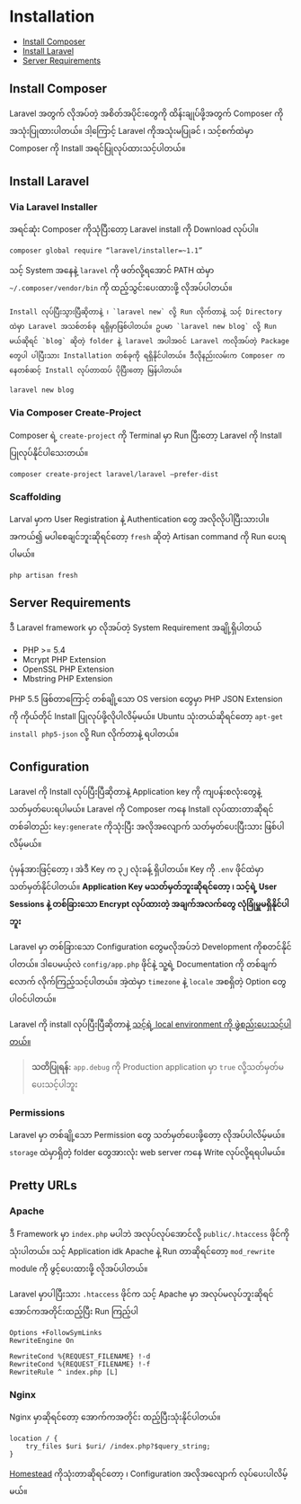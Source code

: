 # Installation

- [Install Composer](#install-composer)
- [Install Laravel](#install-laravel)
- [Server Requirements](#server-requirements)

<a name=“install-composer”></a>
## Install Composer

Laravel အတွက် လိုအပ်တဲ့ အစိတ်အပိုင်းတွေကို ထိန်းချုပ်ဖို့အတွက် Composer ကိုအသုံးပြုထားပါတယ်။ ဒါ့ကြောင့် Laravel ကိုအသုံးမပြုခင် ၊ သင့်စက်ထဲမှာ Composer ကို Install အရင်ပြုလုပ်ထားသင့်ပါတယ်။

<a name=“install-laravel”></a>
## Install Laravel

### Via Laravel Installer

အရင်ဆုံး Composer ကိုသုံပြီးတော့ Laravel install ကို Download လုပ်ပါ။

	composer global require “laravel/installer=~1.1”

သင့် System အနေနဲ့ `laravel` ကို ဖတ်လို့ရအောင် PATH ထဲမှာ `~/.composer/vendor/bin` ကို ထည့်သွင်းပေးထားဖို့ လိုအပ်ပါတယ်။

	Install လုပ်ပြီးသွားပြီဆိုတာနဲ့ ၊ `laravel new` လို့ Run လိုက်တာနဲ့ သင့် Directory ထဲမှာ Laravel အသစ်တစ်ခု ရရှိမှာဖြစ်ပါတယ်။ ဥပမာ `laravel new blog` လို့ Run မယ်ဆိုရင် `blog` ဆိုတဲ့ folder နဲ့ laravel အပါအဝင် Laravel ကလိုအပ်တဲ့ Package တွေပါ ပါပြီးသား Installation တစ်ခုကို ရရှိနိုင်ပါတယ်။ ဒီလိုနည်းလမ်းက Composer ကနေတစ်ဆင့် Install လုပ်တာထပ် ပိုပြီးတော့ မြန်ပါတယ်။

	laravel new blog

### Via Composer Create-Project

Composer ရဲ့ `create-project` ကို Terminal မှာ Run ပြီးတော့ Laravel ကို Install ပြုလုပ်နိုင်ပါသေးတယ်။

	composer create-project laravel/laravel —prefer-dist

<a name=“server-requirements”></a>

### Scaffolding
Larval မှာက User Registration နဲ့ Authentication တွေ အလိုလိုပါပြီးသားပါ။ အကယ်၍ မပါစေချင်ဘူးဆိုရင်တော့ `fresh` ဆိုတဲ့ Artisan command ကို Run ပေးရပါမယ်။

	php artisan fresh

## Server Requirements

ဒီ Laravel framework မှာ လိုအပ်တဲ့ System Requirement အချို့ရှိပါတယ်

- PHP >= 5.4
- Mcrypt PHP Extension
- OpenSSL PHP Extension
- Mbstring PHP Extension

PHP 5.5 ဖြစ်တာကြောင့် တစ်ချို့သော OS version တွေမှာ PHP JSON Extension ကို ကိုယ်တိုင် Install ပြုလုပ်ဖို့လိုပါလိမ့်မယ်။ Ubuntu သုံးတယ်ဆိုရင်တော့ `apt-get install php5-json` လို့ Run လိုက်တာနဲ့ ရပါတယ်။

<a name=“configuration”></a>
## Configuration

Laravel ကို Install လုပ်ပြီးပြီဆိုတာနဲ့ Application key ကို ကျပန်းစလုံးတွေနဲ့ သတ်မှတ်ပေးရပါမယ်။ Laravel ကို Composer ကနေ Install လုပ်ထားတာဆိုရင် တစ်ခါတည်း `key:generate` ကိုသုံးပြီး အလိုအလျောက် သတ်မှတ်ပေးပြီးသား ဖြစ်ပါလိမ့်မယ်။

ပုံမှန်အားဖြင့်တော့ ၊ အဲဒီ Key က ၃၂ လုံးခန့် ရှိပါတယ်။ Key ကို `.env` ဖိုင်ထဲမှာ သတ်မှတ်နိုင်ပါတယ်။ **Application Key မသတ်မှတ်ဘူးဆိုရင်တော့ ၊ သင့်ရဲ့ User Sessions နဲ့ တစ်ခြားသော Encrypt လုပ်ထားတဲ့ အချက်အလက်တွေ လုံခြုံမှူမရှိနိုင်ပါဘူး**

Laravel မှာ တစ်ခြားသော Configuration တွေမလိုအပ်ဘဲ Development ကိုစတင်နိုင်ပါတယ်။ ဒါပေမယ့်လဲ `config/app.php` ဖိုင်နဲ့ သူ့ရဲ့ Documentation ကို တစ်ချက်လောက် လိုက်ကြည့်သင့်ပါတယ်။ အဲ့ထဲမှာ `timezone` နဲ့ `locale` အစရှိတဲ့ Option တွေပါဝင်ပါတယ်။

Laravel ကို install လုပ်ပြီးပြီဆိုတာနဲ့ [သင့်ရဲ့ local environment ကို ဖွဲစည်းပေးသင့်ပါတယ်။](/docs/5.0/configuration#environment-configuration)

> **သတိပြုရန်:** `app.debug` ကို Production application မှာ `true` လို့သတ်မှတ်မပေးသင့်ပါဘူး

<a name=“permissions”></a>
### Permissions

Laravel မှာ တစ်ချို့သော Permission တွေ သတ်မှတ်ပေးဖို့တော့ လိုအပ်ပါလိမ့်မယ်။ `storage` ထဲမှာရှိတဲ့ folder တွေအားလုံး web server ကနေ Write လုပ်လို့ရရပါမယ်။
<a name=“pretty-urls”></a>

## Pretty URLs

### Apache

ဒီ Framework မှာ `index.php` မပါဘဲ အလုပ်လုပ်အောင်လို့ `public/.htaccess` ဖိုင်ကိုသုံးပါတယ်။ သင့် Application idk Apache နဲ့ Run တာဆိုရင်တော့ `mod_rewrite` module ကို ဖွင့်ပေးထားဖို့ လိုအပ်ပါတယ်။

Laravel မှာပါပြီးသား `.htaccess` ဖိုင်က သင့် Apache မှာ အလုပ်မလုပ်ဘူးဆိုရင် အောင်ကအတိုင်းထည့်ပြီး Run ကြည့်ပါ

	Options +FollowSymLinks
	RewriteEngine On

	RewriteCond %{REQUEST_FILENAME} !-d
	RewriteCond %{REQUEST_FILENAME} !-f
	RewriteRule ^ index.php [L]

### Nginx

Nginx မှာဆိုရင်တော့ အောက်ကအတိုင်း ထည့်ပြီးသုံးနိုင်ပါတယ်။

    location / {
        try_files $uri $uri/ /index.php?$query_string;
    }

[Homestead](/docs/5.0/homestead) ကိုသုံးတာဆိုရင်တော့ ၊ Configuration အလိုအလျောက် လုပ်ပေးပါလိမ့်မယ်။